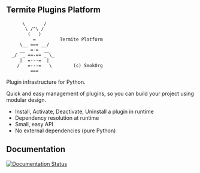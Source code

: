 Termite Plugins Platform
---------------------

```
      \       /
       \ /^\ /
        (   )  
          =         Termite Platform
     \__ === __/         
     __  =-=  __
  _/  _ ==-== _ \_
     |  =---=  |
    /   =---=   \        (c) SmokOrg
         ===
```


Plugin infrastructure for Python.

Quick and easy management of plugins, so you can build your project using modular design.

  * Install, Activate, Deactivate, Uninstall a plugin in runtime
  * Dependency resolution at runtime
  * Small, easy API
  * No external dependencies (pure Python)

Documentation
-------------

[![Documentation Status](https://readthedocs.org/projects/termite-platform/badge/?version=latest)](https://readthedocs.org/projects/termite-platform/?badge=latest)
